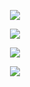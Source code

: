 <p align="center">
  <a href="https://github.com/wttch96">
    <img src="https://github-readme-stats.vercel.app/api?username=wttch96&count_private=true&show_icons=true&hide=contribs&include_all_commits=true&theme=vue" />
  </a>
</p>

<p align="center">
  <img src="https://github-readme-stats.vercel.app/api/wakatime?username=wttch96"/
</p>

<p align="center">
  <a href="https://github.com">
    <img src="https://github-readme-stats.vercel.app/api/top-langs/?username=wttch96&layout=compact" />
  </a>
</p>

<p align="center">
  <a href="http://blog.wttch.com">
    <img src="https://img.shields.io/badge/🌱%20-我的博客-brightness.svg" />
  </a>
</p>
